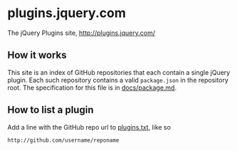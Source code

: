 # plugins.jquery.com

The jQuery Plugins site, http://plugins.jquery.com/

## How it works

This site is an index of GitHub repositories that each contain a single
jQuery plugin. Each such repository contains a valid `package.json` in
the repository root. The specification for this file is in
[docs/package.md](./docs/package.md).

## How to list a plugin

Add a line with the GitHub repo url to [plugins.txt](./plugins.txt), like
so

`http://github.com/username/reponame`
